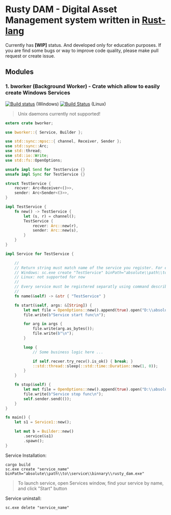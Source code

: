 # Rusty DAM - Digital Asset Management system written in [Rust-lang]

Currently has **[WIP]** status. And developed only for education purposes.
If you are find some bugs or way to improve code quality, please make pull request or create issue.

## Modules 

### 1. bworker (Background Worker) - Crate which allow to easily create Windows Services
[![Build status](https://ci.appveyor.com/api/projects/status/12xtxvwwf3qf3coj?svg=true)](https://ci.appveyor.com/project/AlexNav73/rusty-dam) (Windows)
[![Build Status](https://travis-ci.org/AlexNav73/rusty_dam.svg?branch=master)](https://travis-ci.org/AlexNav73/rusty_dam) (Linux)

> Unix daemons currently not supported!

```rust
extern crate bworker;

use bworker::{ Service, Builder };

use std::sync::mpsc::{ channel, Receiver, Sender };
use std::sync::Arc;
use std::thread;
use std::io::Write;
use std::fs::OpenOptions;

unsafe impl Send for TestService {}
unsafe impl Sync for TestService {}

struct TestService {
    recver: Arc<Receiver<()>>,
    sender: Arc<Sender<()>>,
}

impl TestService {
    fn new() -> TestService {
        let (s, r) = channel();
        TestService {
            recver: Arc::new(r),
            sender: Arc::new(s),
        }
    }
}

impl Service for TestService {

    //
    // Return string must match name of the service you register. For example:
    // Windows: sc.exe create "TestService" binPath="absolute\\path\\to\\service\\binnary\\rusty_dam.exe"
    // Linux: not supported for now
    // 
    // Every service must be registered separatly using command described above
    //
    fn name(&self) -> &str { "TestService" }

    fn start(&self, args: &[String]) {
        let mut file = OpenOptions::new().append(true).open("D:\\absolute\\path\\to\\log\\file.rs").unwrap();
        file.write(b"Service start func\n");

        for arg in args {
            file.write(arg.as_bytes());
            file.write(b"\n");
        }

        loop { 
            // Some business logic here ...

            if self.recver.try_recv().is_ok() { break; }
            ::std::thread::sleep(::std::time::Duration::new(1, 0));
        }
    }

    fn stop(&self) {
        let mut file = OpenOptions::new().append(true).open("D:\\absolute\\path\\to\\log\\file.rs").unwrap();
        file.write(b"Service stop func\n");
        self.sender.send(());
    }
}

fn main() {
    let s1 = Service1::new();

    let mut b = Builder::new()
        .service(&s1)
        .spawn();
}
```

Service Installation:

```
cargo build
sc.exe create "service_name" binPath="absolute\\path\\to\\service\\binnary\\rusty_dam.exe"
```

> To launch service, open Services window, find your service by name, and click "Start" button

Service uninstall:
```
sc.exe delete "service_name"
```

[Rust-lang]: https://www.rust-lang.org 
